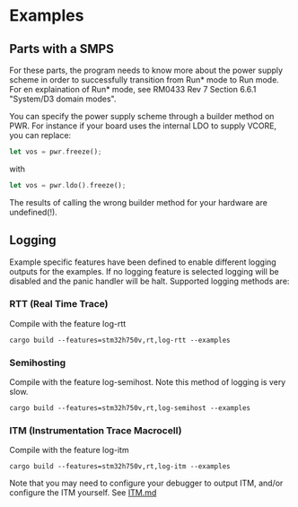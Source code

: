 Examples
======

## Parts with a SMPS

For these parts, the program needs to know more about the power supply
scheme in order to successfully transition from Run* mode to Run mode. For
en explaination of Run* mode, see RM0433 Rev 7 Section 6.6.1 "System/D3
domain modes".

You can specify the power supply scheme through a builder method on
PWR. For instance if your board uses the internal LDO to supply VCORE, you
can replace:

```rust
let vos = pwr.freeze();
```

with

```rust
let vos = pwr.ldo().freeze();
```

The results of calling the wrong builder method for your hardware are
undefined(!).

## Logging

Example specific features have been defined to enable different logging outputs for the examples. If no logging feature is selected logging will be disabled and the panic handler will be halt. Supported logging methods are:

### RTT (Real Time Trace)

Compile with the feature log-rtt

```
cargo build --features=stm32h750v,rt,log-rtt --examples
```

### Semihosting

Compile with the feature log-semihost. Note this method of logging is very slow.

```
cargo build --features=stm32h750v,rt,log-semihost --examples
```


### ITM (Instrumentation Trace Macrocell)
Compile with the feature log-itm

```
cargo build --features=stm32h750v,rt,log-itm --examples
```

Note that you may need to configure your debugger to output ITM, and/or
configure the ITM yourself. See [ITM.md](ITM.md)
